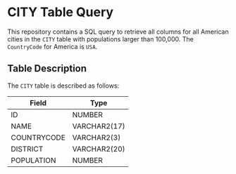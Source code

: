 # CITY Table Query

This repository contains a SQL query to retrieve all columns for all American cities in the `CITY` table with populations larger than 100,000. The `CountryCode` for America is `USA`.

## Table Description

The `CITY` table is described as follows:

| Field        | Type         |
|--------------|--------------|
| ID           | NUMBER       |
| NAME         | VARCHAR2(17) |
| COUNTRYCODE  | VARCHAR2(3)  |
| DISTRICT     | VARCHAR2(20) |
| POPULATION   | NUMBER       |

